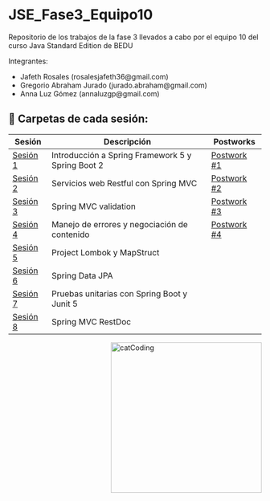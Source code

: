 # JSE_Fase3_Equipo10
Repositorio de los trabajos de la fase 3 llevados a cabo por el equipo 10 del curso Java Standard Edition de BEDU
 
Integrantes:
<ul>
  <li>Jafeth Rosales           (rosalesjafeth36@gmail.com)</li>
  <li>Gregorio Abraham Jurado  (jurado.abraham@gmail.com) </li>
  <li> Anna Luz Gómez           (annaluzgp@gmail.com)</li>
</ul>


## :bookmark_tabs: Carpetas de cada sesión:

<div align="left">

| Sesión                 | Descripción                                     | Postworks                                                   |
|------------------------|-------------------------------------------------|-------------------------------------------------------------|
| [Sesión 1](./Sesion1) | Introducción a Spring Framework 5 y Spring Boot 2| [Postwork #1](./TrabajoFinal/Sesion1)                       |
| [Sesión 2](./Sesion2) | Servicios web Restful con Spring MVC | [Postwork #2](TrabajoFinal/FinalProject/Readmes/README2.md) |
| [Sesión 3](./Sesion3) | Spring MVC validation | [Postwork #3](TrabajoFinal/FinalProject/Readmes/README3.md) |
| [Sesión 4](./Sesion4) | Manejo de errores y negociación de contenido | [Postwork #4](TrabajoFinal/FinalProject/Readmes/README4.md) |
| [Sesión 5](./Sesion5) |Project Lombok y MapStruct |                                                             |
| [Sesión 6](./Sesion6) |Spring Data JPA |                                                             |
| [Sesión 7](./Sesion7) |Pruebas unitarias con Spring Boot y Junit 5|                                                             |
| [Sesión 8](./Sesion8) |Spring MVC RestDoc |                                                             |

<img align="right" src="https://media.giphy.com/media/3oKIPnAiaMCws8nOsE/giphy.gif" alt="catCoding" width="300"/>
 </div>
